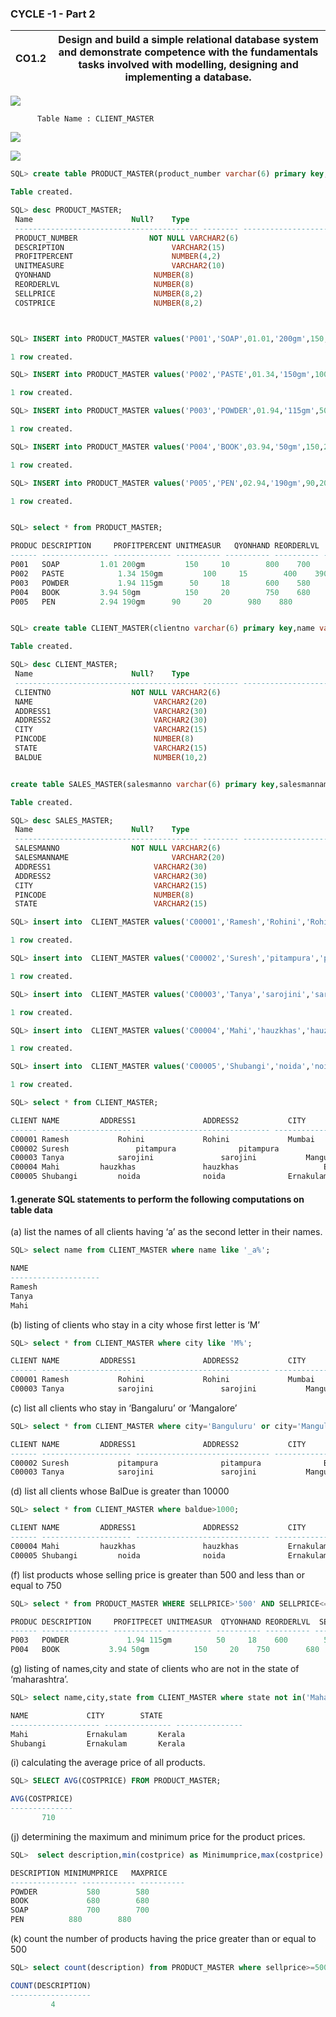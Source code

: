 ### CYCLE -1 - Part 2

|  CO1.2 |  Design and build a simple relational database system and demonstrate competence with the fundamentals tasks involved with modelling, designing and implementing a database. |
|---|---|

![](https://github.com/taraxdev/FISAT-LAB/blob/main/assets/C011.png)

          Table Name : CLIENT_MASTER

![](https://github.com/taraxdev/FISAT-LAB/blob/main/assets/C012.png)

![](https://github.com/taraxdev/FISAT-LAB/blob/main/assets/C013.png)


```sql
SQL> create table PRODUCT_MASTER(product_number varchar(6) primary key,description varchar(15),profitpercent number(4,2),unitmeasure varchar(10),qyonhand number(8),reorderlvl number(8),sellprice number(8,2),costprice number(8,2));

Table created.

SQL> desc PRODUCT_MASTER;
 Name					   Null?    Type
 ----------------------------------------- -------- ----------------------------
 PRODUCT_NUMBER 			   NOT NULL VARCHAR2(6)
 DESCRIPTION					    VARCHAR2(15)
 PROFITPERCENT					    NUMBER(4,2)
 UNITMEASURE					    VARCHAR2(10)
 QYONHAND					    NUMBER(8)
 REORDERLVL					    NUMBER(8)
 SELLPRICE					    NUMBER(8,2)
 COSTPRICE					    NUMBER(8,2)



SQL> INSERT into PRODUCT_MASTER values('P001','SOAP',01.01,'200gm',150,10,800,700);

1 row created.

SQL> INSERT into PRODUCT_MASTER values('P002','PASTE',01.34,'150gm',100,15,400,390);

1 row created.

SQL> INSERT into PRODUCT_MASTER values('P003','POWDER',01.94,'115gm',50,18,600,580);

1 row created.

SQL> INSERT into PRODUCT_MASTER values('P004','BOOK',03.94,'50gm',150,20,750,680);

1 row created.

SQL> INSERT into PRODUCT_MASTER values('P005','PEN',02.94,'190gm',90,20,980,880);

1 row created.


SQL> select * from PRODUCT_MASTER;

PRODUC DESCRIPTION     PROFITPERCENT UNITMEASUR   QYONHAND REORDERLVL  SELLPRICE  COSTPRICE
------ --------------- ------------- ---------- ---------- ---------- ---------- ----------
P001   SOAP			1.01 200gm	       150	   10	     800	700
P002   PASTE			1.34 150gm	       100	   15	     400	390
P003   POWDER			1.94 115gm		50	   18	     600	580
P004   BOOK			3.94 50gm	       150	   20	     750	680
P005   PEN			2.94 190gm		90	   20	     980	880


SQL> create table CLIENT_MASTER(clientno varchar(6) primary key,name varchar(20),address1 varchar(30),address2 varchar(30),city  varchar(15),pincode number(8),state varchar(15),baldue number(10,2));

Table created.

SQL> desc CLIENT_MASTER;
 Name					   Null?    Type
 ----------------------------------------- -------- ----------------------------
 CLIENTNO				   NOT NULL VARCHAR2(6)
 NAME						    VARCHAR2(20)
 ADDRESS1					    VARCHAR2(30)
 ADDRESS2					    VARCHAR2(30)
 CITY						    VARCHAR2(15)
 PINCODE					    NUMBER(8)
 STATE						    VARCHAR2(15)
 BALDUE 					    NUMBER(10,2)


create table SALES_MASTER(salesmanno varchar(6) primary key,salesmanname varchar(20),address1 varchar(30),address2 varchar(30),city varchar(15),pincode number(8),state varchar(15));

Table created.

SQL> desc SALES_MASTER;
 Name					   Null?    Type
 ----------------------------------------- -------- ----------------------------
 SALESMANNO				   NOT NULL VARCHAR2(6)
 SALESMANNAME					    VARCHAR2(20)
 ADDRESS1					    VARCHAR2(30)
 ADDRESS2					    VARCHAR2(30)
 CITY						    VARCHAR2(15)
 PINCODE					    NUMBER(8)
 STATE						    VARCHAR2(15)

SQL> insert into  CLIENT_MASTER values('C00001','Ramesh','Rohini','Rohini','Mumbai',683545,'Maharashtra',900);

1 row created.

SQL> insert into  CLIENT_MASTER values('C00002','Suresh','pitampura','pitampura','Banguluru',683549,'Maharashtra',800);

1 row created.

SQL> insert into  CLIENT_MASTER values('C00003','Tanya','sarojini','sarojini','Manguluru',683579,'Maharashtra',1000);

1 row created.

SQL> insert into  CLIENT_MASTER values('C00004','Mahi','hauzkhas','hauzkhas','Ernakulam',683565,'Kerala',1500);

1 row created.

SQL> insert into  CLIENT_MASTER values('C00005','Shubangi','noida','noida','Ernakulam',683535,'Kerala',1700);

1 row created.

SQL> select * from CLIENT_MASTER;

CLIENT NAME		    ADDRESS1			   ADDRESS2			  CITY		     PINCODE STATE		 BALDUE
------ -------------------- ------------------------------ ------------------------------ --------------- ---------- --------------- ----------
C00001 Ramesh		    Rohini	 		   Rohini			  Mumbai	      683545 Maharashtra	    900
C00002 Suresh	            pitampura			   pitampura			  Banguluru	      683549 Maharashtra	    800
C00003 Tanya		    sarojini			   sarojini			  Manguluru	      683579 Maharashtra	   1000
C00004 Mahi		    hauzkhas		  	   hauzkhas 		          Ernakulam	      683565 Kerala		   1500
C00005 Shubangi		    noida			   noida			  Ernakulam	      683535 Kerala		   1700

```



#### 1.generate SQL statements to perform the following computations on table data

(a) list the names of all clients having ‘a’ as the second letter in their names. 

```sql
SQL> select name from CLIENT_MASTER where name like '_a%';

NAME
--------------------
Ramesh
Tanya
Mahi

```

(b) listing of clients who stay in a city whose first letter is ‘M’ 

```sql
SQL> select * from CLIENT_MASTER where city like 'M%';

CLIENT NAME		    ADDRESS1			   ADDRESS2			  CITY		     PINCODE STATE		 BALDUE
------ -------------------- ------------------------------ ------------------------------ --------------- ---------- --------------- ----------
C00001 Ramesh		    Rohini			   Rohini			  Mumbai	      683545 Maharashtra	    900
C00003 Tanya		    sarojini			   sarojini			  Manguluru	      683579 Maharashtra	   1000


```

(c) list all clients who stay in ‘Bangaluru’ or ‘Mangalore’

```sql
SQL> select * from CLIENT_MASTER where city='Banguluru' or city='Manguluru';

CLIENT NAME		    ADDRESS1			   ADDRESS2			  CITY		     PINCODE STATE		 BALDUE
------ -------------------- ------------------------------ ------------------------------ --------------- ---------- --------------- ----------
C00002 Suresh		    pitampura			   pitampura			  Banguluru	      683549 Maharashtra	    800
C00003 Tanya		    sarojini			   sarojini			  Manguluru	      683579 Maharashtra	   1000


```

(d) list all clients whose BalDue is greater than 10000 

```sql
SQL> select * from CLIENT_MASTER where baldue>1000;

CLIENT NAME		    ADDRESS1			   ADDRESS2			  CITY		     PINCODE STATE		 BALDUE
------ -------------------- ------------------------------ ------------------------------ --------------- ---------- --------------- ----------
C00004 Mahi		    hauzkhas			   hauzkhas			  Ernakulam	      683565 Kerala		   1500
C00005 Shubangi 	    noida			   noida			  Ernakulam	      683535 Kerala		   1700


```
(f) list products whose selling price is greater than 500 and less than or equal to 750 

```sql
SQL> select * from PRODUCT_MASTER WHERE SELLPRICE>'500' AND SELLPRICE<='750';

PRODUC DESCRIPTION     PROFITPECET UNITMEASUR  QTYONHAND REORDERLVL  SELLPRICE	COSTPRICE
------ --------------- ----------- ---------- ---------- ---------- ---------- ----------
P003   POWDER		      1.94 115gm	      50	 18	   600	      580
P004   BOOK		      3.94 50gm 	     150	 20	   750	      680


```

(g) listing of names,city and state of clients who are not in the state of ‘maharashtra’. 

```sql
SQL> select name,city,state from CLIENT_MASTER where state not in('Maharashtra');

NAME		     CITY	     STATE
-------------------- --------------- ---------------
Mahi		     Ernakulam	     Kerala
Shubangi	     Ernakulam	     Kerala


```

(i) calculating the average price of all products.

```sql
SQL> SELECT AVG(COSTPRICE) FROM PRODUCT_MASTER;

AVG(COSTPRICE)
--------------
	   710


```

(j) determining the maximum and minimum price for the product prices.

```sql
SQL>  select description,min(costprice) as Minimumprice,max(costprice) as Maxprice from PRODUCT_MASTER group by description;  

DESCRIPTION	MINIMUMPRICE   MAXPRICE
--------------- ------------ ----------
POWDER			 580	    580
BOOK			 680	    680
SOAP			 700	    700
PEN			 880	    880


```

(k) count the number of products having the price greater than or equal to 500

```sql
SQL> select count(description) from PRODUCT_MASTER where sellprice>=500;

COUNT(DESCRIPTION)
------------------
		 4


```
